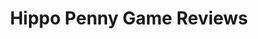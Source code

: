 ---
title: Hippo Penny Game Reviews
layout: scoredetail
permalink: /meta-score/darkest-dungeon
header:
  teaser: /assets/images/darkest-dungeon.jpg
  video:
    id: D4QgMo3E1Z0
    provider: youtube
---
